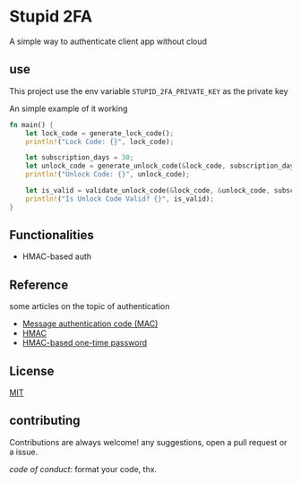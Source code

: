 # Stupid 2FA

A simple way to authenticate client app without cloud


## use

This project use the env variable `STUPID_2FA_PRIVATE_KEY` as the private key

An simple example of it working

```rust
fn main() {
    let lock_code = generate_lock_code();
    println!("Lock Code: {}", lock_code);

    let subscription_days = 30;
    let unlock_code = generate_unlock_code(&lock_code, subscription_days);
    println!("Unlock Code: {}", unlock_code);

    let is_valid = validate_unlock_code(&lock_code, &unlock_code, subscription_days);
    println!("Is Unlock Code Valid? {}", is_valid);
}
```


## Functionalities

- HMAC-based auth


## Reference
some articles on the topic of authentication

 - [Message authentication code (MAC)](https://www.wikiwand.com/en/Message_authentication_code)
 - [HMAC](https://www.wikiwand.com/en/HMAC)
 - [HMAC-based one-time password](https://www.wikiwand.com/en/HMAC-based_one-time_password)


## License

[MIT](https://choosealicense.com/licenses/mit/)


## contributing

Contributions are always welcome!
any suggestions, open a pull request or a issue.

*code of conduct*: format your code, thx.


